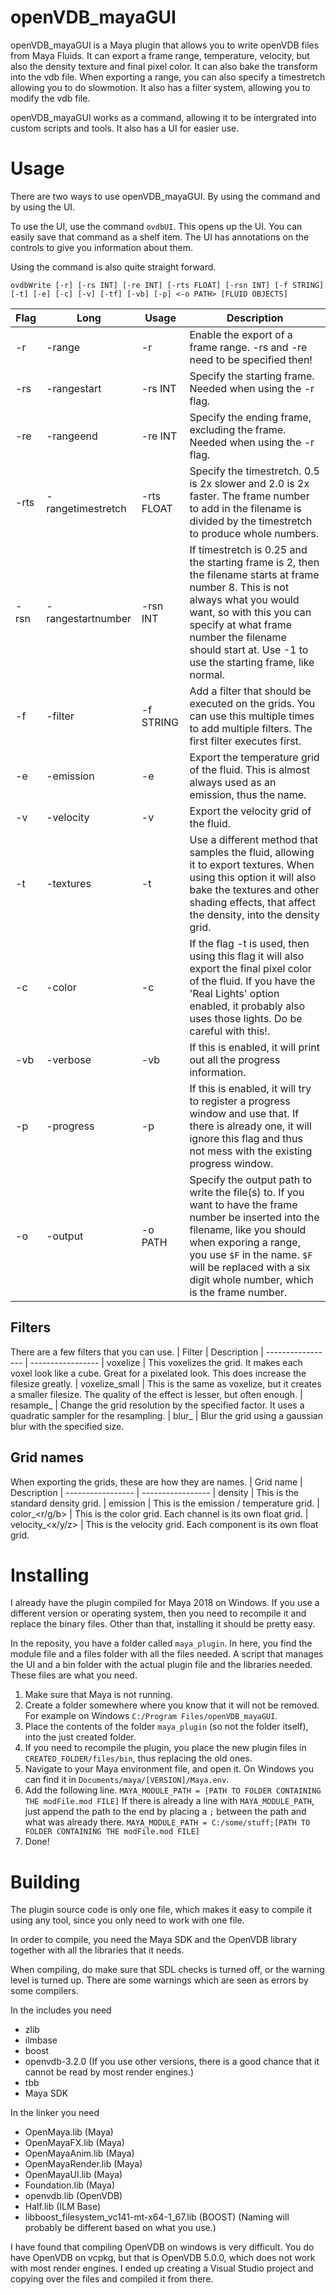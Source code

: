 # openVDB_mayaGUI
openVDB_mayaGUI is a Maya plugin that allows you to write openVDB files from Maya Fluids. It can export a frame range, temperature, velocity, but also the density texture and final pixel color. It can also bake the transform into the vdb file. When exporting a range, you can also specify a timestretch allowing you to do slowmotion. It also has a filter system, allowing you to modify the vdb file.

openVDB_mayaGUI works as a command, allowing it to be intergrated into custom scripts and tools. It also has a UI for easier use.

# Usage
There are two ways to use openVDB_mayaGUI. By using the command and by using the UI.

To use the UI, use the command `ovdbUI`. This opens up the UI. You can easily save that command as a shelf item. The UI has annotations on the controls to give you information about them.

Using the command is also quite straight forward.
```
ovdbWrite [-r] [-rs INT] [-re INT] [-rts FLOAT] [-rsn INT] [-f STRING] [-t] [-e] [-c] [-v] [-tf] [-vb] [-p] <-o PATH> [FLUID OBJECTS]
```
| Flag  | Long              | Usage         | Description
| ----- | ----------------- | ------------- | -----------------
| -r    | -range            | -r            | Enable the export of a frame range. -rs and -re need to be specified then!
| -rs   | -rangestart       | -rs INT       | Specify the starting frame. Needed when using the -r flag.
| -re   | -rangeend         | -re INT       | Specify the ending frame, excluding the frame. Needed when using the -r flag.
| -rts  | -rangetimestretch | -rts FLOAT    | Specify the timestretch. 0.5 is 2x slower and 2.0 is 2x faster. The frame number to add in the filename is divided by the timestretch to produce whole numbers.
| -rsn  | -rangestartnumber | -rsn INT      | If timestretch is 0.25 and the starting frame is 2, then the filename starts at frame number 8. This is not always what you would want, so with this you can specify at what frame number the filename should start at. Use -1 to use the starting frame, like normal.
| -f    | -filter           | -f STRING     | Add a filter that should be executed on the grids. You can use this multiple times to add multiple filters. The first filter executes first.
| -e    | -emission         | -e            | Export the temperature grid of the fluid. This is almost always used as an emission, thus the name.
| -v    | -velocity         | -v            | Export the velocity grid of the fluid.
| -t    | -textures         | -t            | Use a different method that samples the fluid, allowing it to export textures. When using this option it will also bake the textures and other shading effects, that affect the density, into the density grid.
| -c    | -color            | -c            | If the flag -t is used, then using this flag it will also export the final pixel color of the fluid. If you have the 'Real Lights' option enabled, it probably also uses those lights. Do be careful with this!.
| -vb   | -verbose          | -vb           | If this is enabled, it will print out all the progress information.
| -p    | -progress         | -p            | If this is enabled, it will try to register a progress window and use that. If there is already one, it will ignore this flag and thus not mess with the existing progress window.
| -o    | -output           | -o PATH       | Specify the output path to write the file(s) to. If you want to have the frame number be inserted into the filename, like you should when exporing a range, you use `$F` in the name. `$F` will be replaced with a six digit whole number, which is the frame number.

## Filters
There are a few filters that you can use.
| Filter            | Description
| ----------------- | -----------------
| voxelize          | This voxelizes the grid. It makes each voxel look like a cube. Great for a pixelated look. This does increase the filesize greatly.
| voxelize_small    | This is the same as voxelize, but it creates a smaller filesize. The quality of the effect is lesser, but often enough.
| resample_<factor> | Change the grid resolution by the specified factor. It uses a quadratic sampler for the resampling.
| blur_<size>       | Blur the grid using a gaussian blur with the specified size.

## Grid names
When exporting the grids, these are how they are names.
| Grid name         | Description
| ----------------- | -----------------
| density           | This is the standard density grid.
| emission          | This is the emission / temperature grid.
| color_<r/g/b>     | This is the color grid. Each channel is its own float grid.
| velocity_<x/y/z>  | This is the velocity grid. Each component is its own float grid.

# Installing
I already have the plugin compiled for Maya 2018 on Windows. If you use a different version or operating system, then you need to recompile it and replace the binary files. Other than that, installing it should be pretty easy.

In the reposity, you have a folder called `maya_plugin`. In here, you find the module file and a files folder with all the files needed. A script that manages the UI and a bin folder with the actual plugin file and the libraries needed. These files are what you need.

1. Make sure that Maya is not running.
2. Create a folder somewhere where you know that it will not be removed. For example on Windows `C:/Program Files/openVDB_mayaGUI`.
3. Place the contents of the folder `maya_plugin` (so not the folder itself), into the just created folder.
4. If you need to recompile the plugin, you place the new plugin files in `CREATED_FOLDER/files/bin`, thus replacing the old ones.
5. Navigate to your Maya environment file, and open it. On Windows you can find it in `Documents/maya/[VERSION]/Maya.env`.
6. Add the following line. ```MAYA_MODULE_PATH = [PATH TO FOLDER CONTAINING THE modFile.mod FILE]```
   If there is already a line with `MAYA_MODULE_PATH`, just append the path to the end by placing a `;` between the path and what was already there. ```MAYA_MODULE_PATH = C:/some/stuff;[PATH TO FOLDER CONTAINING THE modFile.mod FILE]```
7. Done!

# Building
The plugin source code is only one file, which makes it easy to compile it using any tool, since you only need to work with one file.

In order to compile, you need the Maya SDK and the OpenVDB library together with all the libraries that it needs.

When compiling, do make sure that SDL checks is turned off, or the warning level is turned up. There are some warnings which are seen as errors by some compilers.

In the includes you need
* zlib
* ilmbase
* boost
* openvdb-3.2.0 (If you use other versions, there is a good chance that it cannot be read by most render engines.)
* tbb
* Maya SDK

In the linker you need
* OpenMaya.lib                              (Maya)
* OpenMayaFX.lib                            (Maya)
* OpenMayaAnim.lib                          (Maya)
* OpenMayaRender.lib                        (Maya)
* OpenMayaUI.lib                            (Maya)
* Foundation.lib                            (Maya)
* openvdb.lib                               (OpenVDB)
* Half.lib                                  (ILM Base)
* libboost_filesystem_vc141-mt-x64-1_67.lib (BOOST) (Naming will probably be different based on what you use.)

I have found that compiling OpenVDB on windows is very difficult. You do have OpenVDB on vcpkg, but that is OpenVDB 5.0.0, which does not work with most render engines. I ended up creating a Visual Studio project and copying over the files and compiled it from there.
